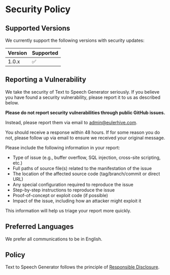# Security Policy

## Supported Versions

We currently support the following versions with security updates:

| Version | Supported          |
| ------- | ------------------ |
| 1.0.x   | :white_check_mark: |

## Reporting a Vulnerability

We take the security of Text to Speech Generator seriously. If you believe you have found a security vulnerability, please report it to us as described below.

**Please do not report security vulnerabilities through public GitHub issues.**

Instead, please report them via email to [admin@eulerhive.com](mailto:admin@eulerhive.com).

You should receive a response within 48 hours. If for some reason you do not, please follow up via email to ensure we received your original message.

Please include the following information in your report:
- Type of issue (e.g., buffer overflow, SQL injection, cross-site scripting, etc.)
- Full paths of source file(s) related to the manifestation of the issue
- The location of the affected source code (tag/branch/commit or direct URL)
- Any special configuration required to reproduce the issue
- Step-by-step instructions to reproduce the issue
- Proof-of-concept or exploit code (if possible)
- Impact of the issue, including how an attacker might exploit it

This information will help us triage your report more quickly.

## Preferred Languages

We prefer all communications to be in English.

## Policy

Text to Speech Generator follows the principle of [Responsible Disclosure](https://en.wikipedia.org/wiki/Responsible_disclosure).
